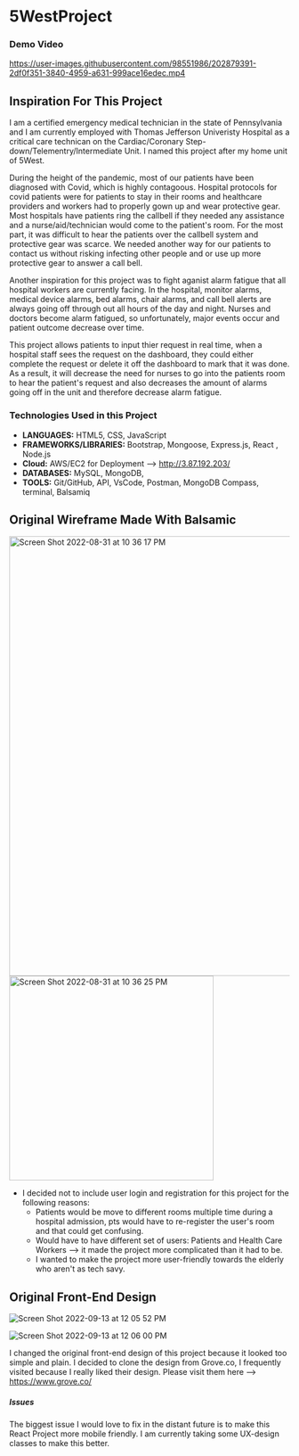 # 5WestProject

### Demo Video 

https://user-images.githubusercontent.com/98551986/202879391-2df0f351-3840-4959-a631-999ace16edec.mp4



## Inspiration For This Project
I am a certified emergency medical technician in the state of Pennsylvania and I am currently employed with Thomas Jefferson Univeristy Hospital as a critical care technican on the Cardiac/Coronary Step-down/Telementry/Intermediate Unit. I named this project after my home unit of 5West.  

During the height of the pandemic, most of our patients have been diagnosed with Covid, which is highly contagoous. Hospital protocols for covid patients were for patients to stay in their rooms and healthcare providers and workers had to properly gown up and wear protective gear. Most hospitals have patients ring the callbell if they needed any assistance and a nurse/aid/technician would come to the patient's room. For the most part, it was difficult to hear the patients over the callbell system and protective gear was scarce. We needed another way for our patients to contact us without risking infecting other people and or use up more protective gear to answer a call bell. 

Another inspiration for this project was to fight aganist alarm fatigue that all hospital workers are currently facing. In the hospital, monitor alarms, medical device alarms, bed alarms, chair alarms, and call bell alerts are always going off through out all hours of the day and night. Nurses and doctors  become alarm fatigued, so unfortunately, major events occur and patient outcome decrease over time. 

This project allows patients to input thier request in real time, when a hospital staff sees the request on the dashboard, they could either complete the request or delete it off the dashboard to mark that it was done. As a result, it will decrease the need for nurses to go into the patients room to hear the patient's request and also decreases the amount of alarms going off in the unit and therefore decrease alarm fatigue. 

### Technologies Used in this Project

- **LANGUAGES:** HTML5, CSS, JavaScript
- **FRAMEWORKS/LIBRARIES:** Bootstrap, Mongoose, Express.js, React , Node.js
- **Cloud:** AWS/EC2 for Deployment --> http://3.87.192.203/
- **DATABASES:** MySQL, MongoDB, 
- **TOOLS:** Git/GitHub, API, VsCode, Postman, MongoDB Compass, terminal, Balsamiq 

## Original Wireframe Made With Balsamic 
<img width="789" alt="Screen Shot 2022-08-31 at 10 36 17 PM" src="https://user-images.githubusercontent.com/98551986/202959906-32df90d9-7351-4701-a43f-c2b554ac9efb.png">
<img width="367" alt="Screen Shot 2022-08-31 at 10 36 25 PM" src="https://user-images.githubusercontent.com/98551986/202959944-e74e3d5a-4f3a-4db9-a7fd-ef7b3011e237.png">

- I decided not to include user login and registration for this project for the following reasons: 
  - Patients would be move to different rooms multiple time during a hospital admission, pts would have to re-register the user's room and that could get confusing. 
  - Would have to have different set of users: Patients and Health Care Workers --> it made the project more complicated than it had to be. 
  - I wanted to make the project more user-friendly towards the elderly who aren't as tech savy. 


## Original Front-End Design

![Screen Shot 2022-09-13 at 12 05 52 PM](https://user-images.githubusercontent.com/98551986/203457990-a45f1494-baeb-4e1f-b7f8-2d455b11125e.png)

![Screen Shot 2022-09-13 at 12 06 00 PM](https://user-images.githubusercontent.com/98551986/203458069-5e51e4df-58a8-4c4d-b540-8e6b74c9c063.png)

I changed the original front-end design of this project because it looked too simple and plain. I decided to clone the design from Grove.co, I frequently visited because I really liked their design. Please visit them here --> https://www.grove.co/

##### Issues
The biggest issue I would love to fix in the distant future is to make this React Project more mobile friendly. I am currently taking some UX-design classes to make this better.
